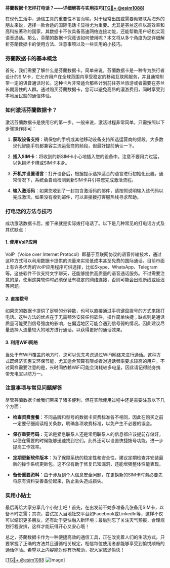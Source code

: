 **芬蘭数据卡怎样打电话？——详细解答与实用技巧[[TG💪+ @esim1088](https://t.me/s/esim1088)]**

在现代生活中，通信工具的重要性不言而喻。对于经常出国或需要频繁联系海外的朋友来说，选择一款合适的国际电话卡显得尤为重要。尤其是芬兰这样以高效率和高科技著称的国家，其数据卡不仅具备高速网络连接功能，还能帮助用户轻松实现语音通话。那么，芬蘭的数据卡究竟该如何使用呢？本文将从多个角度为您详细解析芬蘭数据卡的使用方法、注意事项以及一些实用的小技巧。

### 芬蘭数据卡的基本概念

首先，我们需要了解什么是芬蘭数据卡。简单来说，芬蘭数据卡是一种专为旅行者设计的SIM卡，它允许用户在全球范围内享受稳定的移动互联网服务，并且通常附带一定的语音通话时长。这种卡片非常适合那些计划前往芬兰旅游或者需要在芬兰长期居住的人群。通过购买芬蘭数据卡，您可以避免高昂的漫游费用，同时享受到本地居民般的通信体验。

### 如何激活芬蘭数据卡？

激活芬蘭数据卡是使用它的第一步。一般来说，激活过程非常简单，只需按照以下步骤操作即可：

1. **获取设备支持**：确保您的手机或其他移动设备支持所选运营商的频段。大多数现代智能手机都兼容主流运营商的频段，但最好提前确认一下。
   
2. **插入SIM卡**：将收到的新SIM卡小心地插入您的设备中。注意不要用力过猛，以免损坏卡槽或SIM卡本身。

3. **开机并设置语言**：打开设备后，根据提示选择适合的语言进行初始化设置。通常情况下，系统会自动检测到新SIM卡并引导您完成激活流程。

4. **输入激活码**：如果您收到了一封包含激活码的邮件，请按照说明输入该代码以完成激活。如果没有收到邮件，可以直接拨打客服热线寻求帮助。

### 打电话的方法与技巧

成功激活数据卡后，接下来就是实际拨打电话了。以下是几种常见的打电话方式及其优缺点：

#### 1. 使用VoIP应用
VoIP（Voice over Internet Protocol）即基于互联网协议的语音传输技术，通过这种方式可以利用数据卡提供的流量来实现低成本甚至免费的国际通话。目前市面上有许多优秀的VoIP应用程序可供选择，比如Skype、WhatsApp、Telegram等。这些软件不仅支持文字聊天，还能够提供高质量的语音通话服务。不过需要注意的是，使用这类软件时必须保证有稳定的网络连接，否则可能会出现断线或延迟等问题。

#### 2. 直接拨号
如果您的数据卡提供了足够的分钟数，也可以直接通过手机键盘拨号的方式来拨打电话。这种方法的优点在于无需额外安装任何软件，操作简单快捷；缺点则是通话质量可能受到信号强度的影响，在偏远地区可能会遇到信号弱的情况。因此建议尽量选择人流量较大的地方进行通话，以获得更好的通话效果。

#### 3. 利用WiFi网络
当处于有WiFi覆盖的地方时，您可以优先考虑通过WiFi网络来进行通话。这种方式既经济实惠又环保节能，尤其适合预算有限或者对通话频率要求较高的用户。不过同样需要注意的是，长时间依赖WiFi可能会消耗较多电量，因此请记得随身携带充电宝以防万一。

### 注意事项与常见问题解答

尽管芬蘭数据卡给我们带来了诸多便利，但在实际使用过程中还是需要注意以下几个方面：

- **检查资费套餐**：不同品牌和型号的数据卡资费标准各不相同，因此在购买之前一定要仔细阅读相关条款，明确各项收费标准，以免产生不必要的误会。
  
- **保存重要号码**：无论是紧急联系人还是常用联系人的信息都应该提前存储好，以便在需要的时候能够迅速找到它们。此外还可以设置快捷拨号功能，进一步提高工作效率。

- **定期更新软件版本**：为了保障系统的稳定性和安全性，建议定期检查并安装最新的操作系统更新包。这不仅有助于修复已知漏洞，还能增强整体性能表现。

- **备份重要资料**：由于涉及到个人信息安全问题，在更换新的SIM卡时务必要先将原有资料妥善备份起来，防止丢失造成损失。

### 实用小贴士

最后再给大家分享几个小贴士吧！首先，在出发前不妨多准备几张备用SIM卡，以备不时之需；其次，尝试加入当地社交平台如Facebook或LinkedIn等，这样不仅可以结识更多朋友，还有助于更快融入新环境；最后别忘了关注天气预报，合理规划行程安排，这样才能玩得开心又安心哦！

总之，芬蘭数据卡作为一种便捷高效的通信工具，正在改变着人们的生活方式。只要掌握了正确的方法并且遵循相关规定，相信每位使用者都能够享受到愉悦顺畅的通话体验。希望以上内容能对你有所帮助，祝大家旅途愉快！

[[TG💪+ @esim1088](https://t.me/s/esim1088) ![Image](https://i.postimg.cc/4NQfJmqS/Snipaste-2025-05-13-00-14-12.png)]